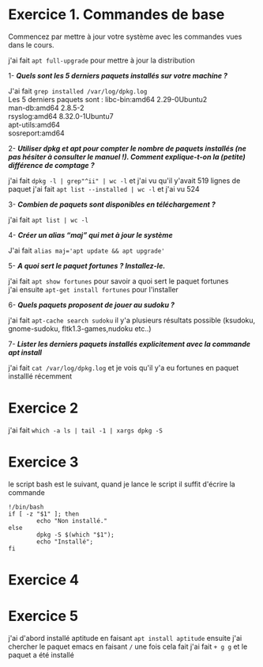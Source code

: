 # Exercice 1. Commandes de base

Commencez par mettre à jour votre système avec les commandes vues dans le cours.

j'ai fait `apt full-upgrade` pour mettre à jour la distribution 

1- <b> _Quels sont les 5 derniers paquets installés sur votre machine ?_ </b>

J'ai fait `grep installed /var/log/dpkg.log` <br>
Les 5 derniers paquets sont :  libc-bin:amd64 2.29-0Ubuntu2 <br>
man-db:amd64 2.8.5-2 <br> 
rsyslog:amd64 8.32.0-1Ubuntu7 <br> 
apt-utils:amd64 <br> 
sosreport:amd64 <br> 


2- <b> _Utiliser dpkg et apt pour compter le nombre de paquets installés (ne pas hésiter à consulter le manuel !).
Comment explique-t-on la (petite) différence de comptage ?_ </b>

j'ai fait `dpkg -l | grep"^ii" | wc -l` et j'ai vu qu'il y'avait 519 lignes de paquet
j'ai fait `apt list --installed | wc -l` et j'ai vu 524 


3- <b> _Combien de paquets sont disponibles en téléchargement ?_ </b>

j'ai fait `apt list | wc -l` 

4- <b> _Créer un alias “maj” qui met à jour le système_ </b>

J'ai fait ```alias maj='apt update && apt upgrade'```  


5- <b> _A quoi sert le paquet fortunes ? Installez-le._ </b>

j'ai fait `apt show fortunes` pour savoir a quoi sert le paquet fortunes <br>
j'ai ensuite `apt-get install fortunes` pour l'installer 

6- <b> _Quels paquets proposent de jouer au sudoku ?_ </b>

j'ai fait `apt-cache search sudoku` il y'a plusieurs résultats possible (ksudoku, gnome-sudoku, fltk1.3-games,nudoku etc..)

7- <b> _Lister les derniers paquets installés explicitement avec la commande apt install_ </b>

j'ai fait `cat /var/log/dpkg.log` et je vois qu'il y'a eu fortunes en paquet installlé récemment 

# Exercice 2

j'ai fait `which -a ls | tail -1 | xargs dpkg -S` 

# Exercice 3
le script bash est le suivant, quand je lance le script il suffit d'écrire la commande 

``` 
!/bin/bash
if [ -z "$1" ]; then
        echo "Non installé."
else
        dpkg -S $(which "$1");
        echo "Installé";
fi
``` 
# Exercice 4 

# Exercice 5

j'ai d'abord installé aptitude en faisant `apt install aptitude` ensuite j'ai chercher le paquet emacs en faisant `/` une fois cela fait j'ai fait `+ g g` et le paquet a été installé 

